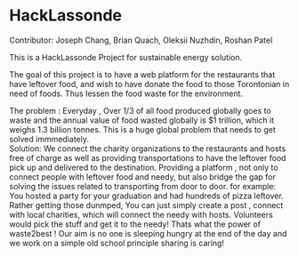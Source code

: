 # HackLassonde

Contributor: Joseph Chang, Brian Quach, Oleksii Nuzhdin, Roshan Patel

This is a HackLassonde Project for sustainable energy solution.

The goal of this project is to have a web platform for the restaurants that have leftover food, and wish to have 
donate the food to those Torontonian in need of foods. Thus lessen the food waste for the environment.

The problem : Everyday ,  Over 1/3 of all food produced globally goes to waste and the annual value of food wasted globally is $1 trillion, which it weighs 1.3 billion tonnes. This is a huge global problem that needs to get solved immmediately.  
Solution:    We connect the charity organizations to the restaurants and hosts free of charge as well as providing transportations to have the leftover food pick up and delivered to the destination. Providing a platform , not only to connect people with leftover food and needy, but also bridge the gap for solving the issues related to transporting from door to door.
for example: You hosted a party for your graduation and had hundreds of pizza leftover. Rather getting those dunmped, You can just simply create a post , connect with local charities, which will connect the needy with hosts. Volunteers would pick the stuff and get it to the needy! Thats what the power of waste2best !
Our aim is no one is sleeping hungry at the end of the day and we work on a simple old school principle sharing is caring!
